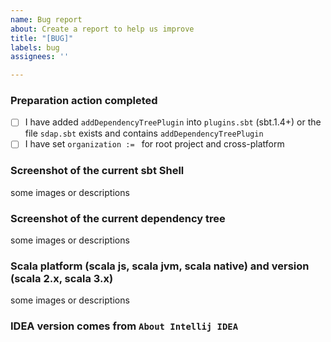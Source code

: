 ```yaml
---
name: Bug report
about: Create a report to help us improve
title: "[BUG]"
labels: bug
assignees: ''

---
```

### Preparation action completed
- [ ] I have added `addDependencyTreePlugin` into `plugins.sbt` (sbt.1.4+) or the file `sdap.sbt` exists and contains `addDependencyTreePlugin`
- [ ] I have set `organization := ` for root project and cross-platform

### Screenshot of the current sbt Shell

some images or descriptions

### Screenshot of the current dependency tree 

some images or descriptions

### Scala platform (scala js, scala jvm, scala native) and version (scala 2.x, scala 3.x)

some images or descriptions

### IDEA version comes from `About Intellij IDEA`
